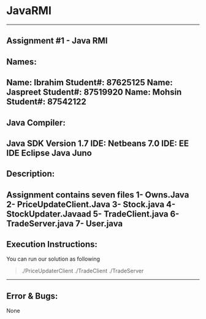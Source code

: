 JavaRMI
=======
-----------------------------------------------
Assignment #1 - Java RMI
-----------------------------------------------
Names:
-----------------------------------------------
Name:  	Ibrahim
Student#:  	87625125
Name:		Jaspreet
Student#:	87519920
Name:		Mohsin
Student#:  	87542122
----------------------------------------------
Java Compiler:
----------------------------------------------
Java SDK Version 1.7
IDE: Netbeans 7.0
IDE: EE IDE Eclipse Java Juno 
----------------------------------------------
Description:
----------------------------------------------
Assignment contains seven files
1-	Owns.Java
2-	PriceUpdateClient.Java
3-	Stock.java
4-	StockUpdater.Javaad
5-	TradeClient.java
6-	TradeServer.java
7-	User.java
----------------------------------------------
Execution Instructions:
----------------------------------------------
You can run our solution as following
>./PriceUpdaterClient
>./TradeClient
>./TradeServer
----------------------------------------------
Error & Bugs:
----------------------------------------------
None
